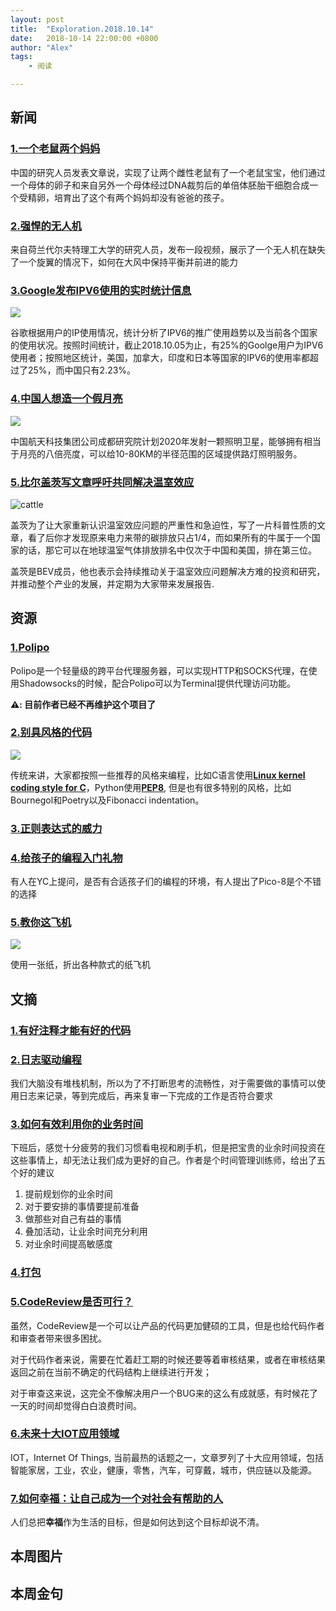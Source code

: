 ```yaml
---
layout: post
title:  "Exploration.2018.10.14"
date:   2018-10-14 22:00:00 +0800
author: "Alex"
tags: 
    - 阅读

---
```


## 新闻

### [1.一个老鼠两个妈妈](https://www.bbc.com/news/health-45801043)

中国的研究人员发表文章说，实现了让两个雌性老鼠有了一个老鼠宝宝，他们通过一个母体的卵子和来自另外一个母体经过DNA裁剪后的单倍体胚胎干细胞合成一个受精卵，培育出了这个有两个妈妈却没有爸爸的孩子。

### [2.强悍的无人机](https://techcrunch.com/2018/10/12/watch-this-quadrotor-turn-into-a-trirotor-and-keep-flying/)

来自荷兰代尔夫特理工大学的研究人员，发布一段视频，展示了一个无人机在缺失了一个旋翼的情况下，如何在大风中保持平衡并前进的能力

### [3.Google发布IPV6使用的实时统计信息](https://www.google.com/intl/en/ipv6/statistics.html?25%#tab=ipv6-adoption)

![](https://dlseeu-website.oss-cn-hangzhou.aliyuncs.com/2018-10-14-weekly/google-ipv6-statics.png)

谷歌根据用户的IP使用情况，统计分析了IPV6的推广使用趋势以及当前各个国家的使用状况。按照时间统计，截止2018.10.05为止，有25%的Goolge用户为IPV6使用者；按照地区统计，美国，加拿大，印度和日本等国家的IPV6的使用率都超过了25%，而中国只有2.23%。

### [4.中国人想造一个假月亮](https://www.theguardian.com/science/2018/oct/17/chinese-city-plans-to-launch-artificial-moon-to-replace-streetlights)

![](https://dlseeu-website.oss-cn-hangzhou.aliyuncs.com/2018-10-14-weekly/fake-moon.jpg)

中国航天科技集团公司成都研究院计划2020年发射一颗照明卫星，能够拥有相当于月亮的八倍亮度，可以给10-80KM的半径范围的区域提供路灯照明服务。

### [5.比尔盖茨写文章呼吁共同解决温室效应](https://www.gatesnotes.com/Energy/My-plan-for-fighting-climate-change?WT.mc_id=10_17_2018_06_EnergyClimateChangePlan_BG-EM_&WT.tsrc=BGEM)

![cattle](https://dlseeu-website.oss-cn-hangzhou.aliyuncs.com/2018-10-14-weekly/energy_2018_inline-cattle_800x494_v4.svg)

盖茨为了让大家重新认识温室效应问题的严重性和急迫性，写了一片科普性质的文章，看了后你才发现原来电力来带的碳排放只占1/4，而如果所有的牛属于一个国家的话，那它可以在地球温室气体排放排名中仅次于中国和美国，排在第三位。

盖茨是BEV成员，他也表示会持续推动关于温室效应问题解决方难的投资和研究，并推动整个产业的发展，并定期为大家带来发展报告.




## 资源

### [1.Polipo](https://www.irif.fr/~jch/software/polipo/)

Polipo是一个轻量级的跨平台代理服务器，可以实现HTTP和SOCKS代理，在使用Shadowsocks的时候，配合Polipo可以为Terminal提供代理访问功能。

**⚠️: 目前作者已经不再维护这个项目了**

### [2.别具风格的代码](https://swalladge.id.au/archives/2018/10/15/alternative-code-styles/)

![](https://dlseeu-website.oss-cn-hangzhou.aliyuncs.com/2018-10-14-weekly/code-style-poetry.png)

传统来讲，大家都按照一些推荐的风格来编程，比如C语言使用[**Linux kernel coding style for C**](https://www.kernel.org/doc/html/latest/process/coding-style.html)，Python使用[**PEP8**](https://www.python.org/dev/peps/pep-0008/), 但是也有很多特别的风格，比如Bournegol和Poetry以及Fibonacci indentation。

### [3.正则表达式的威力](https://nikic.github.io/2012/06/15/The-true-power-of-regular-expressions.html)

### [4.给孩子的编程入门礼物](https://news.ycombinator.com/item?id=18228740)

有人在YC上提问，是否有合适孩子们的编程的环境，有人提出了Pico-8是个不错的选择

### [5.教你这飞机](https://www.foldnfly.com/#/1-1-1-1-1-1-1-1-2)

![](https://dlseeu-website.oss-cn-hangzhou.aliyuncs.com/2018-10-14-weekly/paper-airplane.png)

使用一张纸，折出各种款式的纸飞机

## 文摘

### [1.有好注释才能有好的代码](http://antirez.com/news/124)

### [2.日志驱动编程](http://antirez.com/news/51)

我们大脑没有堆栈机制，所以为了不打断思考的流畅性，对于需要做的事情可以使用日志来记录，等到完成后，再来复审一下完成的工作是否符合要求

### [3.如何有效利用你的业务时间](https://www.fastcompany.com/90244574/how-to-stop-wasting-your-life-watching-tv-do-something-worthwhile-with-your-downtime)

下班后，感觉十分疲劳的我们习惯看电视和刷手机，但是把宝贵的业余时间投资在这些事情上，却无法让我们成为更好的自己。作者是个时间管理训练师，给出了五个好的建议

1. 提前规划你的业余时间
2. 对于要安排的事情要提前准备
3. 做那些对自己有益的事情
4. 叠加活动，让业余时间充分利用
5. 对业余时间提高敏感度 

### [4.打包](https://www.ribbonfarm.com/2018/10/11/pack-experience/)

### [5.CodeReview是否可行？](https://blog.nelhage.com/2010/06/i-hate-code-review/)

虽然，CodeReview是一个可以让产品的代码更加健硕的工具，但是也给代码作者和审查者带来很多困扰。

对于代码作者来说，需要在忙着赶工期的时候还要等着审核结果，或者在审核结果返回之前在当前不确定的代码结构上继续进行开发；

对于审查这来说，这完全不像解决用户一个BUG来的这么有成就感，有时候花了一天的时间却觉得白白浪费时间。

### [6.未来十大IOT应用领域](https://medium.com/datadriveninvestor/10-amazing-cases-of-iot-applications-taken-from-the-real-life-a8682cdb48d0)

IOT，Internet Of Things, 当前最热的话题之一，文章罗列了十大应用领域，包括智能家居，工业，农业，健康，零售，汽车，可穿戴，城市，供应链以及能源。

### [7.如何幸福：让自己成为一个对社会有帮助的人](https://medium.com/darius-foroux/the-purpose-of-life-is-not-happiness-its-usefulness-65064d0cdd59)

人们总把**幸福**作为生活的目标，但是如何达到这个目标却说不清。


## 本周图片

## 本周金句 
